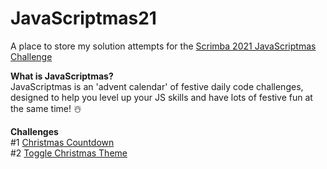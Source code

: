 # JavaScriptmas21
A place to store my solution attempts for the [Scrimba 2021 JavaScriptmas Challenge](https://scrimba.com/learn/javascriptmas2021/)

**What is JavaScriptmas?**   
JavaScriptmas is an 'advent calendar' of festive daily code challenges, designed to help you level up your JS skills and have lots of festive fun at the same time! ☃️

**Challenges**   
#1 [Christmas Countdown](https://thebimsider.github.io/JavaScriptmas21/Day-1/)   
#2 [Toggle Christmas Theme](https://thebimsider.github.io/JavaScriptmas21/Day2/)   
